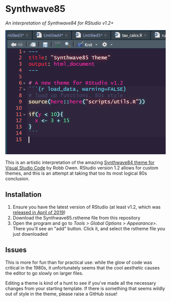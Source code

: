 # Synthwave85
_An interpretation of Synthwave84 for RStudio v1.2+_

![](example.png)

This is an artistic interpretation of the amazing [Synthwave84 theme for Visual Studio Code](https://github.com/robb0wen/synthwave-vscode) by Robb Owen. RStudio version 1.2 allows for custom themes, and this is an attempt at taking that too its most logical 80s conclusion.

## Installation

  1. Ensure you have the latest version of RStudio (at least v1.2, which was [released in April of 2019](https://blog.rstudio.com/2019/04/30/rstudio-1-2-release/))
  2. Download the Synthwave85.rstheme file from this repository
  3. Open the program and go to _Tools > Global Options > Appearance>_. There you'll see an "add" button. Click it, and select the rstheme file you just downloaded

## Issues

This is more for fun than for practical use: while the glow of code was critical in the 1980s, it unfortunately seems that the cool aesthetic causes the editor to go slowly on larger files.

Editing a theme is kind of a hunt to see if you've made all the necessary changes from your starting template. If there is something that seems wildly out of style in the theme, please raise a GitHub issue!